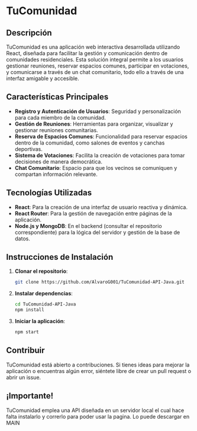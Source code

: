 # TuComunidad

## Descripción

TuComunidad es una aplicación web interactiva desarrollada utilizando React, diseñada para facilitar la gestión y comunicación dentro de comunidades residenciales. Esta solución integral permite a los usuarios gestionar reuniones, reservar espacios comunes, participar en votaciones, y comunicarse a través de un chat comunitario, todo ello a través de una interfaz amigable y accesible.

## Características Principales

- **Registro y Autenticación de Usuarios**: Seguridad y personalización para cada miembro de la comunidad.
- **Gestión de Reuniones**: Herramientas para organizar, visualizar y gestionar reuniones comunitarias.
- **Reserva de Espacios Comunes**: Funcionalidad para reservar espacios dentro de la comunidad, como salones de eventos y canchas deportivas.
- **Sistema de Votaciones**: Facilita la creación de votaciones para tomar decisiones de manera democrática.
- **Chat Comunitario**: Espacio para que los vecinos se comuniquen y compartan información relevante.

## Tecnologías Utilizadas

- **React**: Para la creación de una interfaz de usuario reactiva y dinámica.
- **React Router**: Para la gestión de navegación entre páginas de la aplicación.
- **Node.js y MongoDB**: En el backend (consultar el repositorio correspondiente) para la lógica del servidor y gestión de la base de datos.

## Instrucciones de Instalación

1. **Clonar el repositorio**:
    ```bash
    git clone https://github.com/AlvaroG001/TuComunidad-API-Java.git
    ```
2. **Instalar dependencias**:
    ```bash
    cd TuComunidad-API-Java
    npm install
    ```
3. **Iniciar la aplicación**:
    ```bash
    npm start
    ```

## Contribuir

TuComunidad está abierto a contribuciones. Si tienes ideas para mejorar la aplicación o encuentras algún error, siéntete libre de crear un pull request o abrir un issue.

## ¡Importante!

TuComunidad emplea una API diseñada en un servidor local el cual hace falta instalarlo y correrlo para poder usar la pagina.
Lo puede descargar en 
MAIN